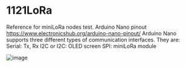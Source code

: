 # 1121LoRa
Reference for miniLoRa nodes test. 
Arduino Nano pinout https://www.electronicshub.org/arduino-nano-pinout/
Arduino Nano supports three different types of communication interfaces. They are:
Serial: Tx, Rx 
I2C or I2C: OLED screen
SPI: miniLoRa module

![image](https://github.com/iiotntust/1121LoRa/assets/56021651/01b85e11-26be-4319-b38f-6652724ed956)
